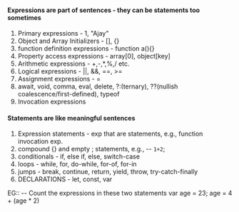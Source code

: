 #### Expressions are part of sentences - they can be statements too sometimes

1. Primary expressions - 1, "Ajay"
2. Object and Array Initializers - [], {}
3. function definition expressions - function a(){}
4. Property access expressions - array[0], object[key]
5. Arithmetic expressions - +,-,\*,%,/ etc.
6. Logical expressions - ||, &&, ==, >=
7. Assignment expressions - =
8. await, void, comma, eval, delete, ?:(ternary), ??(nullish coalescence/first-defined), typeof
9. Invocation expressions

#### Statements are like meaningful sentences

1. Expression statements - exp that are statements, e.g., function invocation exp.
2. compound {} and empty ; statements, e.g., -- `1+2`;
3. conditionals - if, else if, else, switch-case
4. loops - while, for, do-while, for-of, for-in
5. jumps - break, continue, return, yield, throw, try-catch-finally
6. DECLARATIONS - let, const, var

EG::
-- Count the expressions in these two statements
var age = 23;
age = 4 + (age \* 2)
